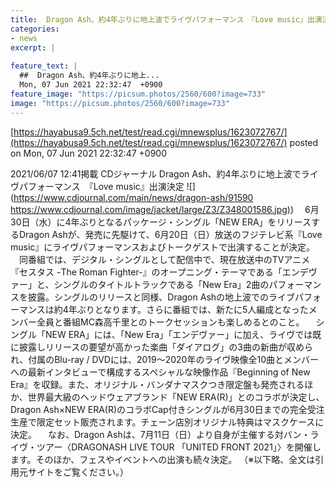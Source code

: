 ```yaml
---
title:  Dragon Ash、約4年ぶりに地上波でライヴパフォーマンス　『Love music』出演決定  
categories:
- news
excerpt: |
  
feature_text: |
  ##  Dragon Ash、約4年ぶりに地上...
  Mon, 07 Jun 2021 22:32:47  +0900
feature_image: "https://picsum.photos/2560/600?image=733"
image: "https://picsum.photos/2560/600?image=733"
---
```


[https://hayabusa9.5ch.net/test/read.cgi/mnewsplus/1623072767/](https://hayabusa9.5ch.net/test/read.cgi/mnewsplus/1623072767/)
posted on Mon, 07 Jun 2021 22:32:47  +0900

<!--more-->

2021/06/07 12:41掲載 CDジャーナル Dragon Ash、約4年ぶりに地上波でライヴパフォーマンス　『Love music』出演決定 ![](https://www.cdjournal.com/main/news/dragon-ash/91590 [https://www.cdjournal.com/image/jacket/large/Z3/Z348001586.jpg)](https://www.cdjournal.com/image/jacket/large/Z3/Z348001586.jpg)) 　6月30日（水）に4年ぶりとなるパッケージ・シングル「NEW ERA」をリリースするDragon Ashが、発売に先駆けて、6月20日（日）放送のフジテレビ系『Love music』にライヴパフォーマンスおよびトークゲストで出演することが決定。 　同番組では、デジタル・シングルとして配信中で、現在放送中のTVアニメ『セスタス -The Roman Fighter-』のオープニング・テーマである「エンデヴァー」と、シングルのタイトルトラックである「New Era」2曲のパフォーマンスを披露。シングルのリリースと同様、Dragon Ashの地上波でのライブパフォーマンスは約4年ぶりとなります。さらに番組では、新たに5人編成となったメンバー全員と番組MC森高千里とのトークセッションも楽しめるとのこと。 　シングル「NEW ERA」には、「New Era」「エンデヴァー」に加え、ライヴでは既に披露しリリースの要望が高かった楽曲「ダイアログ」の3曲の新曲が収められ、付属のBlu-ray / DVDには、2019〜2020年のライヴ映像全10曲とメンバーへの最新インタビューで構成するスペシャルな映像作品『Beginning of New Era』を収録。また、オリジナル・バンダナマスクつき限定盤も発売されるほか、世界最大級のヘッドウェアブランド「NEW ERA(R)」とのコラボが決定し、Dragon Ash×NEW ERA(R)のコラボCap付きシングルが6月30日までの完全受注生産で限定セット販売されます。チェーン店別オリジナル特典はマスクケースに決定。 　なお、Dragon Ashは、7月11日（日）より自身が主催する対バン・ライヴ・ツアー〈DRAGONASH LIVE TOUR 「UNITED FRONT 2021」〉を開催します。そのほか、フェスやイベントへの出演も続々決定。 （※以下略、全文は引用元サイトをご覧ください。）
